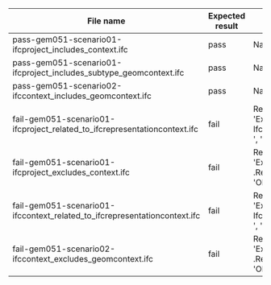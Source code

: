 

| File name | Expected result | Description |
| --- | --- | --- |
| pass-gem051-scenario01-ifcproject\_includes\_context.ifc | pass | NaN |
| pass-gem051-scenario01-ifcproject\_includes\_subtype\_geomcontext.ifc | pass | NaN |
| pass-gem051-scenario02-ifccontext\_includes\_geomcontext.ifc | pass | NaN |
| fail-gem051-scenario01-ifcproject\_related\_to\_ifcrepresentationcontext.ifc | fail | Result 1: {'Instance\_id': '', 'Expected': ' entity : IfcGeometricRepresentationContext ', 'Observed': ' value : () '} |
| fail-gem051-scenario01-ifcproject\_excludes\_context.ifc | fail | Result 1: {'Instance\_id': '', 'Expected': ' value :Its Attribute .Representation.Contexts ', 'Observed': ' value : Nonexistent '} |
| fail-gem051-scenario01-ifccontext\_related\_to\_ifcrepresentationcontext.ifc | fail | Result 1: {'Instance\_id': '', 'Expected': ' entity : IfcGeometricRepresentationContext ', 'Observed': ' value : () '} |
| fail-gem051-scenario02-ifccontext\_excludes\_geomcontext.ifc | fail | Result 1: {'Instance\_id': '', 'Expected': ' value :Its Attribute .Representation.Contexts ', 'Observed': ' value : Nonexistent '} |

